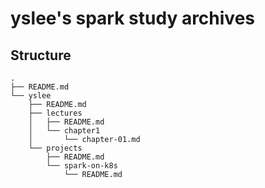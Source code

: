# yslee's spark study archives

## Structure

```
.
├── README.md
└── yslee
    ├── README.md
    ├── lectures
    │   ├── README.md
    │   └── chapter1
    │       └── chapter-01.md
    └── projects
        ├── README.md
        └── spark-on-k8s
            └── README.md
```
